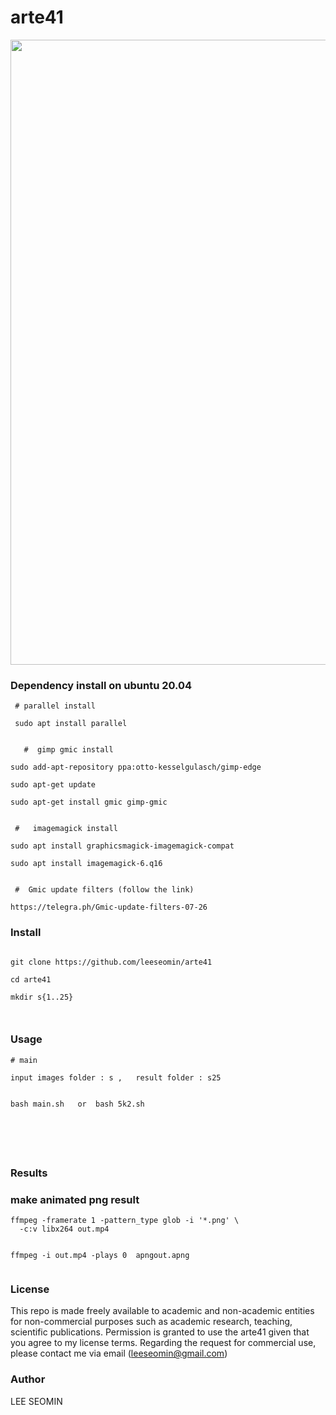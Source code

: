 # arte41

 <img src="https://github.com/leeseomin/arte41/blob/main/eg.png" width="1000">


### Dependency install on ubuntu 20.04 


```
 # parallel install
 
 sudo apt install parallel
 
 
   #  gimp gmic install

sudo add-apt-repository ppa:otto-kesselgulasch/gimp-edge

sudo apt-get update

sudo apt-get install gmic gimp-gmic


 #   imagemagick install

sudo apt install graphicsmagick-imagemagick-compat

sudo apt install imagemagick-6.q16


 #  Gmic update filters (follow the link)
 
https://telegra.ph/Gmic-update-filters-07-26

```



### Install

```

git clone https://github.com/leeseomin/arte41

cd arte41

mkdir s{1..25}



```

### Usage
```
# main 

input images folder : s ,   result folder : s25


bash main.sh   or  bash 5k2.sh






```




###  Results





 
 
 
### make animated png result
```
ffmpeg -framerate 1 -pattern_type glob -i '*.png' \
  -c:v libx264 out.mp4
  
  
ffmpeg -i out.mp4 -plays 0  apngout.apng
  
```  
  
  

### License

This repo is made freely available to academic and non-academic entities for non-commercial purposes such as academic research, teaching, scientific publications. Permission is granted to use the arte41 given that you agree to my license terms. Regarding the request for commercial use, please contact me via email (leeseomin@gmail.com)



###  Author

LEE SEOMIN
